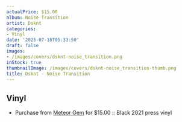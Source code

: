 ```yaml
---
actualPrice: $15.00
album: Noise Transition
artist: Dsknt
categories:
- Vinyl
date: '2025-07-18T05:33:50'
draft: false
images:
- /images/covers/dsknt-noise_transition.png
inStock: true
thumbnailImage: /images/covers/dsknt-noise_transition-thumb.png
title: Dsknt - Noise Transition
---
```


## Vinyl
* Purchase from [Meteor Gem](https://meteor-gem.com/products/used-dsknt-vacuum-γ-noise-transition-lp) for $15.00 :: Black 2021 press vinyl
